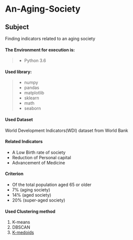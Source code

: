 # An-Aging-Society
## Subject
Finding indicators related to an aging society

#### The Environment for execution is:<br>
> * Python 3.6<br>

#### Used library:<br>
> * numpy
> * pandas
> * matplotlib
> * sklearn
> * math
> * seaborn

#### Used Dataset
World Development Indicators(WDI) dataset from World Bank

#### Related Indicators
- A Low Birth rate of society
- Reduction of Personal capital
- Advancement of Medicine

#### Criterion
- Of the total population aged 65 or older
- 7% (aging society)
- 14% (aged society)
- 20% (super-aged society)

#### Used Clustering method
1. K-means
2. DBSCAN
3. [K-medoids](https://github.com/RavicharanN/Data-Mining/blob/005513427e5547368c460198708403e0d1a29d53/kmediods/K_Mediods.py)
